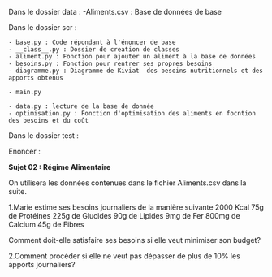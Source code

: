 Dans le dossier data :
    -Aliments.csv : Base de données de base

Dans le dossier scr :

    - base.py : Code répondant à l'énoncer de base
    - __class__.py : Dossier de creation de classes
    - aliment.py : Fonction pour ajouter un aliment à la base de données
    - besoins.py : Fonction pour rentrer ses propres besoins
    - diagramme.py : Diagramme de Kiviat  des besoins nutritionnels et des apports obtenus

    - main.py

    - data.py : lecture de la base de donnée
    - optimisation.py : Fonction d'optimisation des aliments en focntion des besoins et du coût

Dans le dossier test :





Enoncer :

**Sujet 02 : Régime Alimentaire**

On utilisera les données contenues dans le fichier Aliments.csv dans la suite.

1.Marie estime ses besoins journaliers de la manière suivante
    2000 Kcal
    75g de Protéines
    225g de Glucides
    90g de Lipides
    9mg de Fer
    800mg de Calcium
    45g de Fibres 
  
Comment doit-elle satisfaire ses besoins si elle veut minimiser son budget?


2.Comment procéder si elle ne veut pas dépasser de plus de 10% les apports journaliers?